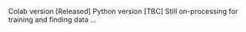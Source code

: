 Colab version [Released]
Python version [TBC]
Still on-processing for training and finding data ...
